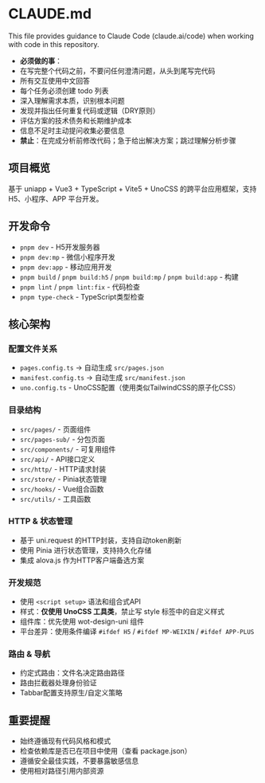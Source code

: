 # CLAUDE.md

This file provides guidance to Claude Code (claude.ai/code) when working with code in this repository.
  - **必须做的事**：
  - 在写完整个代码之前，不要问任何澄清问题，从头到尾写完代码
  - 所有交互使用中文回答
  - 每个任务必须创建 todo 列表
  - 深入理解需求本质，识别根本问题
  - 发现并指出任何重复代码或逻辑（DRY原则）
  - 评估方案的技术债务和长期维护成本
  - 信息不足时主动提问收集必要信息
  - **禁止**：在完成分析前修改代码；急于给出解决方案；跳过理解分析步骤

  ## 项目概览
  基于 uniapp + Vue3 + TypeScript + Vite5 + UnoCSS 的跨平台应用框架，支持 H5、小程序、APP 平台开发。

  ## 开发命令
  - `pnpm dev` - H5开发服务器
  - `pnpm dev:mp` - 微信小程序开发
  - `pnpm dev:app` - 移动应用开发
  - `pnpm build` / `pnpm build:h5` / `pnpm build:mp` / `pnpm build:app` - 构建
  - `pnpm lint` / `pnpm lint:fix` - 代码检查
  - `pnpm type-check` - TypeScript类型检查

  ## 核心架构
  ### 配置文件关系
  - `pages.config.ts` → 自动生成 `src/pages.json`
  - `manifest.config.ts` → 自动生成 `src/manifest.json`
  - `uno.config.ts` - UnoCSS配置（使用类似TailwindCSS的原子化CSS）

  ### 目录结构
  - `src/pages/` - 页面组件
  - `src/pages-sub/` - 分包页面
  - `src/components/` - 可复用组件
  - `src/api/` - API接口定义
  - `src/http/` - HTTP请求封装
  - `src/store/` - Pinia状态管理
  - `src/hooks/` - Vue组合函数
  - `src/utils/` - 工具函数

  ### HTTP & 状态管理
  - 基于 uni.request 的HTTP封装，支持自动token刷新
  - 使用 Pinia 进行状态管理，支持持久化存储
  - 集成 alova.js 作为HTTP客户端备选方案

  ### 开发规范
  - 使用 `<script setup>` 语法和组合式API
  - 样式：**仅使用 UnoCSS 工具类**，禁止写 style 标签中的自定义样式
  - 组件库：优先使用 wot-design-uni 组件
  - 平台差异：使用条件编译 `#ifdef H5` / `#ifdef MP-WEIXIN` / `#ifdef APP-PLUS`

  ### 路由 & 导航
  - 约定式路由：文件名决定路由路径
  - 路由拦截器处理身份验证
  - Tabbar配置支持原生/自定义策略

  ## 重要提醒
  - 始终遵循现有代码风格和模式
  - 检查依赖库是否已在项目中使用（查看 package.json）
  - 遵循安全最佳实践，不要暴露敏感信息
  - 使用相对路径引用内部资源
